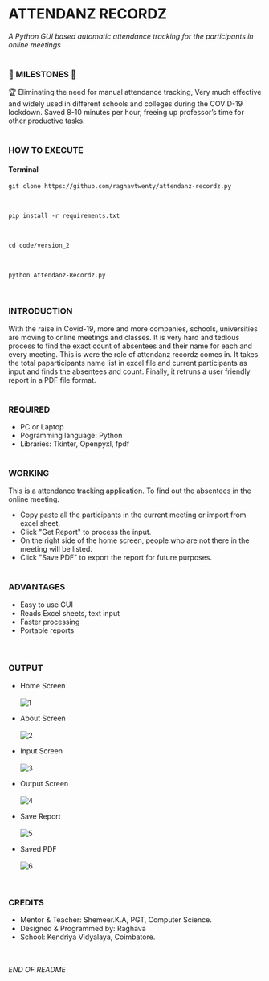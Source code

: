 # ATTENDANZ RECORDZ
_A Python GUI based automatic attendance tracking for the participants in online meetings_
<br><br>


### 🌟 MILESTONES 🌟
🏆 Eliminating the need for manual attendance tracking, Very much effective and widely used in different schools and colleges during the COVID-19 lockdown. Saved 8-10 minutes per hour, freeing up professor’s time for other productive tasks.
<br><br>

### HOW TO EXECUTE

#### Terminal
```
git clone https://github.com/raghavtwenty/attendanz-recordz.py
```
<br>

```
pip install -r requirements.txt
```
<br>

```
cd code/version_2
```
<br>

```
python Attendanz-Recordz.py
```
<br>



### INTRODUCTION
With the raise in Covid-19, more and more companies, schools, universities are moving to online meetings and classes. It is very hard and tedious process to find the exact count of absentees and their name for each and every meeting. This is were the role of attendanz recordz comes in. It takes the total paparticipants name list in excel file and current participants as input and finds the absentees and count. Finally, it retruns a user friendly report in a PDF file format.
<br><br>


### REQUIRED
- PC or Laptop <br>
- Pogramming language: Python <br>
- Libraries: Tkinter, Openpyxl, fpdf
<br><br>


### WORKING
This is a attendance tracking application. To find out the absentees in the online meeting. <br>
- Copy paste all the participants in the current meeting or import from excel sheet.
- Click "Get Report" to process the input.
- On the right side of the home screen, people who are not there in the meeting will be listed.
- Click "Save PDF" to export the report for future purposes.
<br><br>


### ADVANTAGES
- Easy to use GUI <br>
- Reads Excel sheets, text input <br>
- Faster processing <br>
- Portable reports <br>
<br><br>


### OUTPUT

- Home Screen <br><br>
![1](https://github.com/raghavtwenty/attendanz-recordz/assets/126254197/3bca8b4c-75b4-4d58-a365-1abdff800da8)


- About Screen <br><br>
![2](https://github.com/raghavtwenty/attendanz-recordz/assets/126254197/323fdb52-2005-4831-8dc3-8d35677873e1)


- Input Screen <br><br>
![3](https://github.com/raghavtwenty/attendanz-recordz/assets/126254197/1dcc5ab3-022a-4b27-9a65-9a94fcfc6202)


- Output Screen <br><br>
![4](https://github.com/raghavtwenty/attendanz-recordz/assets/126254197/af9d95e1-848b-471a-bd37-f970dad59584)


- Save Report <br><br>
![5](https://github.com/raghavtwenty/attendanz-recordz/assets/126254197/10fd2660-e125-45ad-9b1b-8fa19a104986)


- Saved PDF <br><br>
![6](https://github.com/raghavtwenty/attendanz-recordz/assets/126254197/71a07043-4ae7-4022-94f9-5f52f637e797)

<br>

### CREDITS
- Mentor & Teacher: Shemeer.K.A, PGT, Computer Science. <br>
- Designed & Programmed by: Raghava <br>
- School: Kendriya Vidyalaya, Coimbatore. <br>
<br><br>

_END OF README_
